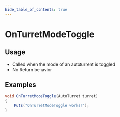 ```yaml
---
hide_table_of_contents: true
---
```


# OnTurretModeToggle

## Usage

* Called when the mode of an autoturrent is toggled
* No Return behavior

## Examples

```csharp title=""
void OnTurretModeToggle(AutoTurret turret)
{
    Puts("OnTurretModeToggle works!");
}
```
